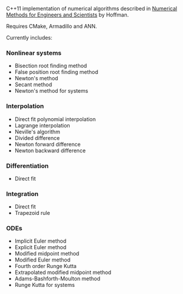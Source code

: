 C++11 implementation of numerical algorithms described in [Numerical Methods for
Engineers and Scientists](http://www.amazon.com/Numerical-Methods-Engineers-Scientists-Edition/dp/0824704436) by Hoffman.

Requires CMake, Armadillo and ANN.

Currently includes:

### Nonlinear systems
  * Bisection root finding method
  * False position root finding method
  * Newton's method
  * Secant method
  * Newton's method for systems

### Interpolation
  * Direct fit polynomial interpolation
  * Lagrange interpolation
  * Neville's algorithm
  * Divided difference
  * Newton forward difference
  * Newton backward difference

### Differentiation
  * Direct fit

### Integration
  * Direct fit
  * Trapezoid rule

### ODEs
  * Implicit Euler method
  * Explicit Euler method
  * Modified midpoint method
  * Modified Euler method
  * Fourth order Runge Kutta
  * Extrapolated modified midpoint method
  * Adams-Bashforth-Moulton method
  * Runge Kutta for systems